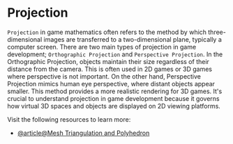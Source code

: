 # Projection

`Projection` in game mathematics often refers to the method by which three-dimensional images are transferred to a two-dimensional plane, typically a computer screen. There are two main types of projection in game development; `Orthographic Projection` and `Perspective Projection`. In the Orthographic Projection, objects maintain their size regardless of their distance from the camera. This is often used in 2D games or 3D games where perspective is not important. On the other hand, Perspective Projection mimics human eye perspective, where distant objects appear smaller. This method provides a more realistic rendering for 3D games. It's crucial to understand projection in game development because it governs how virtual 3D spaces and objects are displayed on 2D viewing platforms.

Visit the following resources to learn more:

- [@article@Mesh Triangulation and Polyhedron](https://mathworld.wolfram.com/Projection.html)
